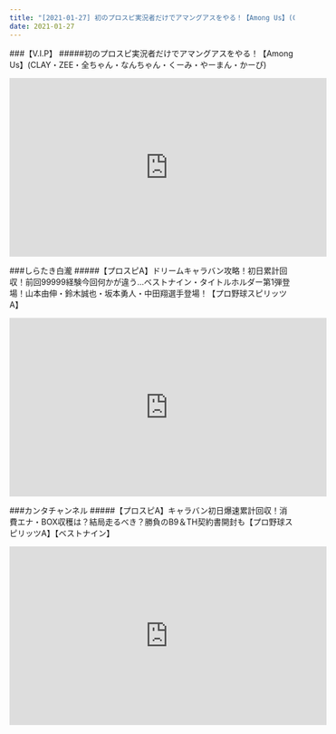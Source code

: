 ```yaml
---
title: "[2021-01-27] 初のプロスピ実況者だけでアマングアスをやる！【Among Us】(CLAY・ZEE・全ちゃん・なんちゃん・くーみ・やーまん・かーぴ) 他"
date: 2021-01-27
---
```

###【V.I.P】
#####初のプロスピ実況者だけでアマングアスをやる！【Among Us】(CLAY・ZEE・全ちゃん・なんちゃん・くーみ・やーまん・かーぴ)
<iframe width="560" height="315" src="https://www.youtube.com/embed/aEiGQexBKyA" frameborder="0" allow="accelerometer; autoplay; clipboard-write; encrypted-media; gyroscope; picture-in-picture" allowfullscreen></iframe>

###しらたき白瀧
#####【プロスピA】ドリームキャラバン攻略！初日累計回収！前回99999経験今回何かが違う…ベストナイン・タイトルホルダー第1弾登場！山本由伸・鈴木誠也・坂本勇人・中田翔選手登場！【プロ野球スピリッツA】
<iframe width="560" height="315" src="https://www.youtube.com/embed/yDr6zRGtsQU" frameborder="0" allow="accelerometer; autoplay; clipboard-write; encrypted-media; gyroscope; picture-in-picture" allowfullscreen></iframe>

###カンタチャンネル
#####【プロスピA】キャラバン初日爆速累計回収！消費エナ・BOX収穫は？結局走るべき？勝負のB9＆TH契約書開封も【プロ野球スピリッツA】【ベストナイン】
<iframe width="560" height="315" src="https://www.youtube.com/embed/JwVkV4oj5Vw" frameborder="0" allow="accelerometer; autoplay; clipboard-write; encrypted-media; gyroscope; picture-in-picture" allowfullscreen></iframe>

